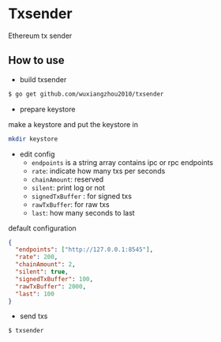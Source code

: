 # Txsender

Ethereum tx sender

## How to use

- build txsender

```sh
$ go get github.com/wuxiangzhou2010/txsender
```

- prepare keystore

make a keystore and put the keystore in
```sh
mkdir keystore
```

- edit config
  - `endpoints` is a string array contains ipc or rpc endpoints
  - `rate`: indicate how many txs per seconds
  - `chainAmount`: reserved
  - `silent`: print log or not
  - `signedTxBuffer` : for signed txs
  - `rawTxBuffer`: for raw txs
  - `last`: how many seconds to last

default configuration

```json
{
  "endpoints": ["http://127.0.0.1:8545"],
  "rate": 200,
  "chainAmount": 2,
  "silent": true,
  "signedTxBuffer": 100,
  "rawTxBuffer": 2000,
  "last": 100
}
```

- send txs

```
$ txsender
```
